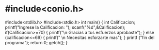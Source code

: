 # #include<conio.h>
#include<stdlib.h>
#include<stdio.h>
 int main()
{
	int Calificacion;
	printf("Ingrese la Calificacion: ");
	scanf("%d",&Calificacion);
	if(Calificacion>=70)
	{
		printf("\n Gracias a tus esfuerzos aprobaste");
	}
	else (calificacion<=69)
	{
		printf(" \n Necesitas esforzarte mas");
	}
	printf ("fin del programa");
	return 0;
	getch();
}
